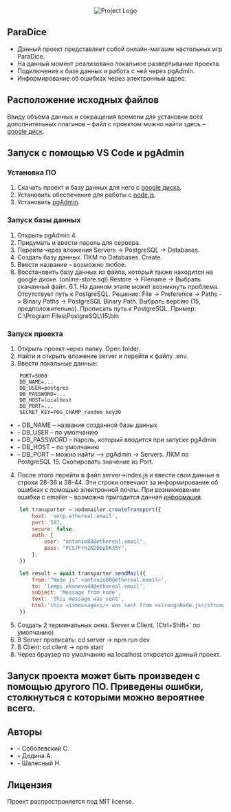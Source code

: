 <p align="center">
      <img src="https://ibb.co/q5J3FXq" alt="Project Logo">
</p>

## ParaDice
- Данный проект представляет собой онлайн-магазин настольных игр ParaDice. 
- На данный момент реализовано локальное развертывание проекта.
- Подключение к базе данных и работа с ней через pgAdmin.
- Информирование об ошибках через электронный адрес.

## Расположение исходных файлов
Ввиду объема данных и сокращения времени для установки всех дополнительных плагинов – файл с проектом можно найти здесь – [google диск](https://drive.google.com/drive/u/0/folders/1M1rPz1LwzC1u4PJAeoKyoBrIau6FNCOi).

## Запуск с помощью VS Code и pgAdmin

### Установка ПО
1.	Скачать проект и базу данных для него с [google диска]((https://drive.google.com/drive/u/0/folders/1M1rPz1LwzC1u4PJAeoKyoBrIau6FNCOi)).
2.	Установить обеспечение для работы с [node.js](https://nodejs.org/en/download).
3.	Установить [pgAdmin](https://www.pgadmin.org/download/).

### Запуск базы данных 
1.	Открыть pgAdmin 4.
2.	Придумать и ввести пароль для сервера.
3.	Перейти через вложения Servers -> PostgreSQL -> Databases.
4.	Создать базу данных. ПКМ по Databases. Create.
5.	Ввести название – возможно любое.
6.	Восстановить базу данных из файла, который также находится на google диске. (online-store.sql) Restore -> Filename -> Выбрать скачанный файл.
6.1.	На данном этапе может возникнуть проблема. Отсутствует путь к PostgreSQL. Решение:
File -> Preference -> Paths -> Binary Paths -> PostgreSQL Binary Path. 
Выбрать версию (15, предположительно). Прописать путь к PostgreSQL. Пример: C:\Program Files\PostgreSQL\15\bin

### Запуск проекта
1.	Открыть проект через папку. Open folder.
2.	Найти и открыть вложение server и перейти к файлу .env.
3.	Ввести локальные данные:
```env
    PORT=5000
    DB_NAME=...
    DB_USER=postgres
    DB_PASSWORD=...
    DB_HOST=localhost
    DB_PORT=...
    SECRET_KEY=POG_CHAMP_random_key30
```

- **-** DB_NAME – название созданной базы данных
- **-** DB_USER – по умолчанию
- **-** DB_PASSWORD – пароль, который вводится при запуске pgAdmin
- **-** DB_HOST – по умолчанию
- **-** DB_PORT – можно найти –> pgAdmin -> Servers. ЛКМ по PostgreSQL 15. Скопировать значение из Port.

4.	После этого перейти в файл server->index.js и ввести свои данные в строки 28-36 и 38-44. Эти строки отвечают за информирование об ошибках с помощью электронной почты. При возникновении ошибки с emailer – возможно пригодится данная [информация](https://www.courier.com/error-solutions/535-authentication-failed-nodemailer/).
```js
    let transporter = nodemailer.createTransport({
        host: 'smtp.ethereal.email',
        port: 587,
        secure: false,
        auth: {
            user: "antonio80@ethereal.email",
            pass: "PCS7FrnZKDDEpbK35Y",
        },
    })

    let result = await transporter.sendMail({
        from:'"Node js" <antonio80@ethereal.email>',
        to: 'lempi.okuneva44@ethereal.email',
        subject: 'Message from node',
        text: 'This message was sent',
        html:'this <i>message<i/> was sent from <strong>Node.js</strong> server'
    })
```
5.	Создать 2 терминальных окна. Server и Client. (Ctrl+Shift+` по умолчанию)
6.	В Server прописать: cd server -> npm run dev
7.	В Client: cd client -> npm start
8.	Через браузер по умолчанию на localhost откроется данный проект.

## Запуск проекта может быть произведен с помощью другого ПО. Приведены ошибки, столкнуться с которыми можно вероятнее всего.

## Авторы
- **-** Соболевский С.
- **-** Дедина А.
- **-** Шалесный Н.

## Лицензия
Проект распространяется под MIT license.
